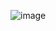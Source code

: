 ![image](https://github.com/p1petto/Business-card/assets/108504552/dccb7fd5-7f3b-475d-a989-5bcb653b082d)
